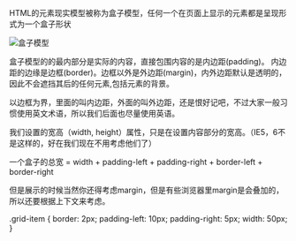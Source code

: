 HTML的元素现实模型被称为盒子模型，任何一个在页面上显示的元素都是呈现形式为一个盒子形状

![盒子模型](http://www.w3school.com.cn/i/ct_boxmodel.gif)

盒子模型的的最内部分是实际的内容，直接包围内容的是内边距(padding)。
内边距的边缘是边框(border)。边框以外是外边距(margin)，内外边距默认是透明的，因此不会遮挡其后的任何元素,包括元素的背景。

以边框为界，里面的叫内边距，外面的叫外边距，还是恨好记吧，不过大家一般习惯使用英文术语，所以我们后面也尽量使用英语。

我们设置的宽高（width, height）属性，只是在设置内容部分的宽高。（IE5，6不是这样的，好在我们现在不用考虑他们了）

一个盒子的总宽 = width + padding-left + padding-right + border-left + border-right

但是展示的时候当然你还得考虑margin，但是有些浏览器里margin是会叠加的，所以还要根据上下文来考虑。


  .grid-item {
     border: 2px;
     padding-left: 10px;
     padding-right: 5px;
     width: 50px;
  }

